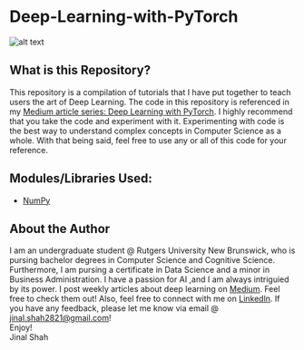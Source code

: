 # Deep-Learning-with-PyTorch
![alt text](https://external-content.duckduckgo.com/iu/?u=https%3A%2F%2Fupload.wikimedia.org%2Fwikipedia%2Fcommons%2F9%2F96%2FPytorch_logo.png&f=1&nofb=1)
## What is this Repository?
This repository is a compilation of tutorials that I have put together to teach users the art of Deep Learning. The code in this repository is referenced in my [Medium article series: Deep Learning with PyTorch](https://jinalshah2002.medium.com). I highly recommend that you take the code and experiment with it. Experimenting with code is the best way to understand complex concepts in Computer Science as a whole. With that being said, feel free to use any or all of this code for your reference. 

## Modules/Libraries Used:
* [NumPy](https://numpy.org/doc/stable/)

## About the Author
I am an undergraduate student @ Rutgers University New Brunswick, who is pursing bachelor degrees in Computer Science and Cognitive Science. Furthermore, I am pursing a certificate in Data Science and a minor in Business Administration. I have a passion for AI ,and I am always intriguied by its power. I post weekly articles about deep learning on [Medium](https://jinalshah2002.medium.com). Feel free to check them out! Also, feel free to connect with me on [Linkedln](https://www.linkedin.com/in/jinalshah2002/). If you have any feedback, please let me know via email @ jinal.shah2821@gmail.com!   
Enjoy!  
Jinal Shah
